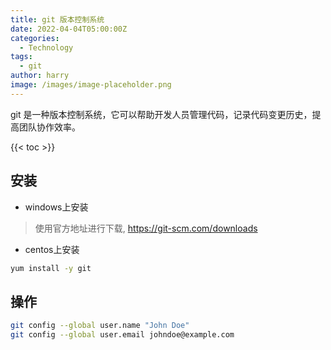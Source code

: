 ```yaml
---
title: git 版本控制系统
date: 2022-04-04T05:00:00Z
categories:
  - Technology
tags:
  - git
author: harry 
image: /images/image-placeholder.png
---
```



git 是一种版本控制系统，它可以帮助开发人员管理代码，记录代码变更历史，提高团队协作效率。

<!--more-->

{{< toc >}}


## 安装

- windows上安装

> 使用官方地址进行下载, https://git-scm.com/downloads

- centos上安装

```sh
yum install -y git
```

## 操作


```sh
git config --global user.name "John Doe"
git config --global user.email johndoe@example.com
```
